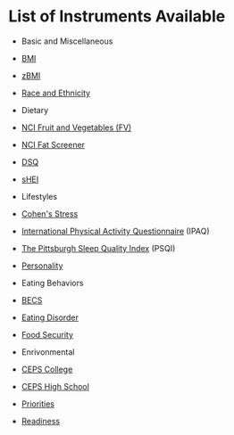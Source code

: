 
# List of Instruments Available

* Basic and Miscellaneous

- [BMI](BMI.md)

- [zBMI](zBMI.md)

- [Race and Ethnicity](RaceEth4.md)

* Dietary

- [NCI Fruit and Vegetables (FV)](NCIFV.md)

- [NCI Fat Screener](NCIFat.md)

- [DSQ](DSQ.md)

- [sHEI](sHEI.md)

* Lifestyles

- [Cohen's Stress](Stress14.md)

- [International Physical Activity Questionnaire](IPAQ.md) (IPAQ)

- [The Pittsburgh Sleep Quality Index](PSQI.md) (PSQI)

- [Personality](Personality.md)

* Eating Behaviors 

- [BECS](BECS.md)

- [Eating Disorder](ED.md)

- [Food Security](FS.md)

- Enrivonmental

- [CEPS College](CEPS_College.md)

- [CEPS High School](CEPS_HS.md)

- [Priorities](Priorities.md)

- [Readiness](Readiness.md)
